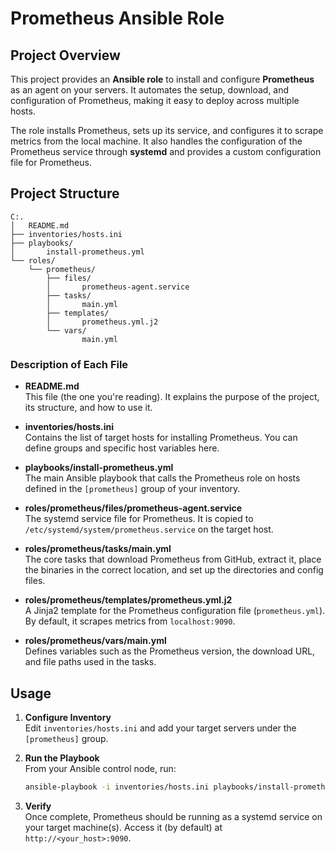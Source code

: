 # Prometheus Ansible Role

## Project Overview

This project provides an **Ansible role** to install and configure **Prometheus** as an agent on your servers. It automates the setup, download, and configuration of Prometheus, making it easy to deploy across multiple hosts.

The role installs Prometheus, sets up its service, and configures it to scrape metrics from the local machine. It also handles the configuration of the Prometheus service through **systemd** and provides a custom configuration file for Prometheus.

## Project Structure

```
C:.
│   README.md
├── inventories/hosts.ini
├── playbooks/
│       install-prometheus.yml
└── roles/
    └── prometheus/
        ├── files/
        │       prometheus-agent.service
        ├── tasks/
        │       main.yml
        ├── templates/
        │       prometheus.yml.j2
        └── vars/
                main.yml
```

### Description of Each File

- **README.md**  
  This file (the one you're reading). It explains the purpose of the project, its structure, and how to use it.

- **inventories/hosts.ini**  
  Contains the list of target hosts for installing Prometheus. You can define groups and specific host variables here.

- **playbooks/install-prometheus.yml**  
  The main Ansible playbook that calls the Prometheus role on hosts defined in the `[prometheus]` group of your inventory.

- **roles/prometheus/files/prometheus-agent.service**  
  The systemd service file for Prometheus. It is copied to `/etc/systemd/system/prometheus.service` on the target host.

- **roles/prometheus/tasks/main.yml**  
  The core tasks that download Prometheus from GitHub, extract it, place the binaries in the correct location, and set up the directories and config files.

- **roles/prometheus/templates/prometheus.yml.j2**  
  A Jinja2 template for the Prometheus configuration file (`prometheus.yml`). By default, it scrapes metrics from `localhost:9090`.

- **roles/prometheus/vars/main.yml**  
  Defines variables such as the Prometheus version, the download URL, and file paths used in the tasks.

## Usage

1. **Configure Inventory**  
   Edit `inventories/hosts.ini` and add your target servers under the `[prometheus]` group.

2. **Run the Playbook**  
   From your Ansible control node, run:
   ```bash
   ansible-playbook -i inventories/hosts.ini playbooks/install-prometheus.yml
   ```

3. **Verify**  
   Once complete, Prometheus should be running as a systemd service on your target machine(s). Access it (by default) at `http://<your_host>:9090`.
